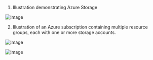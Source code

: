 1.  Illustration demonstrating Azure Storage

![image](https://github.com/techgrounds/cloud-assignments-E28MS/assets/151161141/db5e222c-dd43-455a-b9ec-f6351f018b4f)

2.  Illustration of an Azure subscription containing multiple resource groups, each with one or more storage accounts.

  ![image](https://github.com/techgrounds/cloud-assignments-E28MS/assets/151161141/4ea2b8d5-ff4e-4fbd-9d0d-1ec134b86e40)



![image](https://github.com/techgrounds/cloud-assignments-E28MS/assets/151161141/3421c3a2-335d-425e-9468-51475d392636)

 
